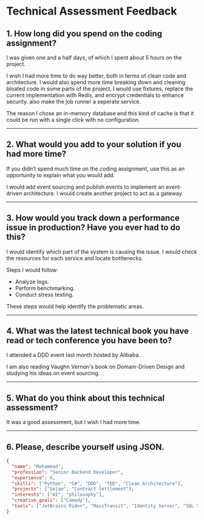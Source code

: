 # Technical Assessment Feedback

## 1. How long did you spend on the coding assignment?
I was given one and a half days, of which I spent about 5 hours on the project. 

I wish I had more time to do way better, both in terms of clean code and architecture. I would also spend more time breaking down and cleaning bloated code in some parts of the project. I would use fixtures, replace the current implementation with Redis, and encrypt credentials to enhance security. also make the job runner a seperate service.

The reason I chose an in-memory database and this kind of cache is that it could be run with a single click with no configuration.

---

## 2. What would you add to your solution if you had more time? 
If you didn’t spend much time on the coding assignment, use this as an opportunity to explain what you would add.

I would add event sourcing and publish events to implement an event-driven architecture. I would create another project to act as a gateway.

---

## 3. How would you track down a performance issue in production? Have you ever had to do this?
I would identify which part of the system is causing the issue. I would check the resources for each service and locate bottlenecks. 

Steps I would follow:
- Analyze logs.
- Perform benchmarking.
- Conduct stress testing.

These steps would help identify the problematic areas.

---

## 4. What was the latest technical book you have read or tech conference you have been to?
I attended a DDD event last month hosted by Alibaba. 

I am also reading Vaughn Vernon's book on Domain-Driven Design and studying his ideas on event sourcing.

---

## 5. What do you think about this technical assessment?
It was a good assessment, but I wish I had more time.

---

## 6. Please, describe yourself using JSON.
```json
{
  "name": "Mohammad",
  "profession": "Senior Backend Developer",
  "experience": 6,
  "skills": ["Python", "C#", "DDD", "TDD", "Clean Architecture"],
  "projects": ["Sejam", "Contract Settlement"],
  "interests": ["AI", "philosophy"],
  "creative_goals": ["Comedy"],
  "tools": ["JetBrains Rider", "MassTransit", "Identity Server", "SQL Server"]
}

